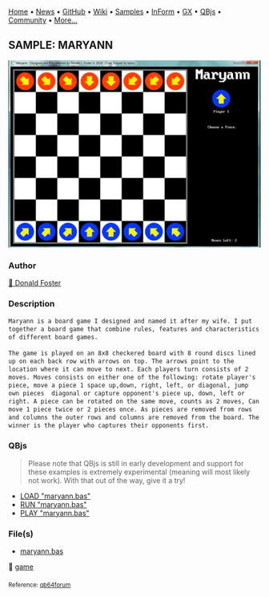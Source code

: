 [Home](https://qb64.com) • [News](../../news.md) • [GitHub](https://github.com/QB64Official/qb64) • [Wiki](wiki.md) • [Samples](../../samples.md) • [InForm](../../inform.md) • [GX](../../gx.md) • [QBjs](../../qbjs.md) • [Community](../../community.md) • [More...](../../more.md)

## SAMPLE: MARYANN

![maryann-screenshot.png](img/maryann-screenshot.png)

### Author

[🐝 Donald Foster](../donald-foster.md) 

### Description

```text
Maryann is a board game I designed and named it after my wife. I put together a board game that combine rules, features and characteristics of different board games.

The game is played on an 8x8 checkered board with 8 round discs lined up on each back row with arrows on top. The arrows point to the location where it can move to next. Each players turn consists of 2 moves. Moves consists on either one of the following: rotate player's piece, move a piece 1 space up,down, right, left, or diagonal, jump own pieces  diagonal or capture opponent's piece up, down, left or right. A piece can be rotated on the same move, counts as 2 moves, Can move 1 piece twice or 2 pieces once. As pieces are removed from rows and columns the outer rows and columns are removed from the board. The winner is the player who captures their opponents first.
```

### QBjs

> Please note that QBjs is still in early development and support for these examples is extremely experimental (meaning will most likely not work). With that out of the way, give it a try!

* [LOAD "maryann.bas"](https://qbjs.org/index.html?src=https://qb64.com/samples/maryann/src/maryann.bas)
* [RUN "maryann.bas"](https://qbjs.org/index.html?mode=auto&src=https://qb64.com/samples/maryann/src/maryann.bas)
* [PLAY "maryann.bas"](https://qbjs.org/index.html?mode=play&src=https://qb64.com/samples/maryann/src/maryann.bas)

### File(s)

* [maryann.bas](src/maryann.bas)

🔗 [game](../game.md)


<sub>Reference: [qb64forum](https://qb64forum.alephc.xyz/index.php?topic=124.0) </sub>
